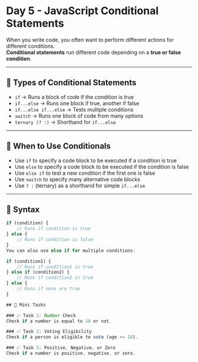 # Day 5 - JavaScript Conditional Statements

When you write code, you often want to perform different actions for different conditions.  
**Conditional statements** run different code depending on a **true or false condition**.

---

## 📌 Types of Conditional Statements

- `if` → Runs a block of code if the condition is true  
- `if...else` → Runs one block if true, another if false  
- `if...else if...else` → Tests multiple conditions  
- `switch` → Runs one block of code from many options  
- `ternary (? :)` → Shorthand for `if...else`

---

## 🔹 When to Use Conditionals
- Use `if` to specify a code block to be executed if a condition is true  
- Use `else` to specify a code block to be executed if the condition is false  
- Use `else if` to test a new condition if the first one is false  
- Use `switch` to specify many alternative code blocks  
- Use `? :` (ternary) as a shorthand for simple `if...else`

---

## 📝 Syntax

```javascript
if (condition) {
    // Runs if condition is true
} else {
    // Runs if condition is false
}
You can also use else if for multiple conditions:

if (condition1) {
    // Runs if condition1 is true
} else if (condition2) {
    // Runs if condition2 is true
} else {
    // Runs if none are true
}

## 🚀 Mini Tasks

### ✅ Task 1: Number Check
Check if a number is equal to 10 or not.

### ✅ Task 2: Voting Eligibility
Check if a person is eligible to vote (age >= 18).

### ✅ Task 3: Positive, Negative, or Zero
Check if a number is positive, negative, or zero.
